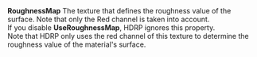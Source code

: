 <tr>
<td><strong>RoughnessMap</strong></td>
<td>The texture that defines the roughness value of the surface. Note that only the Red channel is taken into account.<br/>If you disable <strong>UseRoughnessMap</strong>, HDRP ignores this property.<br/>Note that HDRP only uses the red channel of this texture to determine the roughness value of the material's surface.</td>
</tr>
